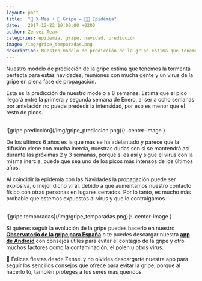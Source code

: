 ```yaml
---
layout: post
title:  "🎄 X-Mas + 👾 Gripe = 🚀🤒 Epidémia"
date:   2017-12-22 10:00:00 +0200
author: Zensei Team
categories: epidemia, gripe, navidad, predicción
image: /img/gripe_temporadas.png
description: Nuestro modelo de predicción de la gripe estima que tenemos la tormenta perfecta para estas navidades...
---
```


Nuestro modelo de predicción de la gripe estima que tenemos la tormenta perfecta para estas navidades, reuniones con mucha gente y un virus de la gripe en plena fase de propagación. 

Esta es la predicción de nuestro modelo a 8 semanas. Estima que el pico llegará entre la primera y segunda semana de Enero, al ser a ocho semanas por antelación no puede predecir la intensidad, por eso es menor que el resto de picos.

<br>
![gripe predicción](/img/gripe_prediccion.png){: .center-image }
<br>

De los últimos 6 años es la que más se ha adelantado y parece que la difusión viene con mucha inercia, nuestras dudas son si se mantendrá así durante las próximas 2 y 3 semanas, porque si es así y sigue el virus con la misma inercia, puede que sea uno de los picos más intensos de los últimos años. 

Al coincidir la epidémia con las Navidades la propagación puede ser explosiva, o mejor dicho viral, debido a que aumentamos nuestro contacto físico con otras personas en lugares cerrados. Por lo tanto, es mucho más probable que estemos expuestos al virus y que lo contraigamos. 

<br>
![gripe temporadas](/img/gripe_temporadas.png){: .center-image }
<br>

Si quieres seguir la evolución de la gripe puedes hacerlo en nuestro **[Observatorio de la gripe para España](https://zenseiapp.com/gripe)** o te puedes descargar nuestra **[app de Android](https://play.google.com/store/apps/details?id=com.zenseiapp.galenvs&hl=es)** con consejos útiles para evitar el contagio de la gripe y otro muchos factores como la contaminación, el polen u otros virus.

🎉 Felices fiestas desde Zensei y no olvides descargarte nuestra app para seguir los sencillos consejos que ofrece para evitar la gripe, porque al hacerlo tú, también proteges a tus seres más queridos.

